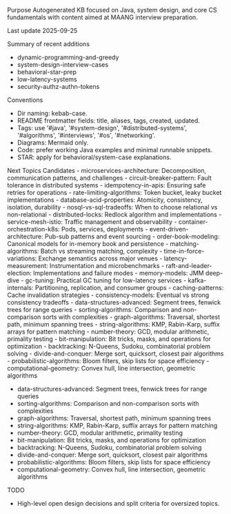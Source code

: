 Purpose
Autogenerated KB focused on Java, system design, and core CS fundamentals with content aimed at MAANG interview preparation.

Last update
2025-09-25

Summary of recent additions
   - dynamic-programming-and-greedy
   - system-design-interview-cases
   - behavioral-star-prep
   - low-latency-systems
   - security-authz-authn-tokens

Conventions
 - Dir naming: kebab-case.
 - README frontmatter fields: title, aliases, tags, created, updated.
 - Tags: use '#java', '#system-design', '#distributed-systems', '#algorithms', '#interviews', '#os', '#networking'.
 - Diagrams: Mermaid only.
 - Code: prefer working Java examples and minimal runnable snippets.
 - STAR: apply for behavioral/system-case explanations.

Next Topics Candidates
    - microservices-architecture: Decomposition, communication patterns, and challenges
    - circuit-breaker-pattern: Fault tolerance in distributed systems
    - idempotency-in-apis: Ensuring safe retries for operations
    - rate-limiting-algorithms: Token bucket, leaky bucket implementations
    - database-acid-properties: Atomicity, consistency, isolation, durability
    - nosql-vs-sql-tradeoffs: When to choose relational vs non-relational
    - distributed-locks: Redlock algorithm and implementations
    - service-mesh-istio: Traffic management and observability
    - container-orchestration-k8s: Pods, services, deployments
    - event-driven-architecture: Pub-sub patterns and event sourcing
    - order-book-modeling: Canonical models for in-memory book and persistence
    - matching-algorithms: Batch vs streaming matching, complexity
    - time-in-force-variations: Exchange semantics across major venues
    - latency-measurement: Instrumentation and microbenchmarks
    - raft-and-leader-election: Implementations and failure modes
    - memory-models: JMM deep-dive
    - gc-tuning: Practical GC tuning for low-latency services
    - kafka-internals: Partitioning, replication, and consumer groups
    - caching-patterns: Cache invalidation strategies
    - consistency-models: Eventual vs strong consistency tradeoffs
    - data-structures-advanced: Segment trees, fenwick trees for range queries
    - sorting-algorithms: Comparison and non-comparison sorts with complexities
    - graph-algorithms: Traversal, shortest path, minimum spanning trees
    - string-algorithms: KMP, Rabin-Karp, suffix arrays for pattern matching
    - number-theory: GCD, modular arithmetic, primality testing
    - bit-manipulation: Bit tricks, masks, and operations for optimization
    - backtracking: N-Queens, Sudoku, combinatorial problem solving
    - divide-and-conquer: Merge sort, quicksort, closest pair algorithms
    - probabilistic-algorithms: Bloom filters, skip lists for space efficiency
    - computational-geometry: Convex hull, line intersection, geometric algorithms
   - data-structures-advanced: Segment trees, fenwick trees for range queries
   - sorting-algorithms: Comparison and non-comparison sorts with complexities
   - graph-algorithms: Traversal, shortest path, minimum spanning trees
   - string-algorithms: KMP, Rabin-Karp, suffix arrays for pattern matching
   - number-theory: GCD, modular arithmetic, primality testing
   - bit-manipulation: Bit tricks, masks, and operations for optimization
   - backtracking: N-Queens, Sudoku, combinatorial problem solving
   - divide-and-conquer: Merge sort, quicksort, closest pair algorithms
   - probabilistic-algorithms: Bloom filters, skip lists for space efficiency
   - computational-geometry: Convex hull, line intersection, geometric algorithms

TODO
 - High-level open design decisions and split criteria for oversized topics.
